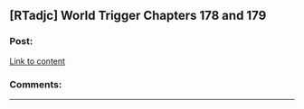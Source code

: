 ## [RTadjc] World Trigger Chapters 178 and 179

### Post:

[Link to content](https://readms.net/r/wt/178/5851/1)

### Comments:

---

